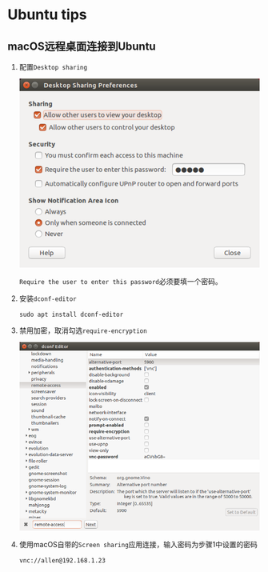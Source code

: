# Ubuntu tips

## macOS远程桌面连接到Ubuntu

1. 配置`Desktop sharing`

   ![desktop sharing setup](resources/desktop-sharing.png)

   `Require the user to enter this password`必须要填一个密码。

2. 安装`dconf-editor`

   ```shell
   sudo apt install dconf-editor
   ```

3. 禁用加密，取消勾选`require-encryption`

   ![disable encryption](resources/disable-encryption.png)

4. 使用macOS自带的`Screen sharing`应用连接，输入密码为步骤1中设置的密码

   ```shell
   vnc://allen@192.168.1.23
   ```

   